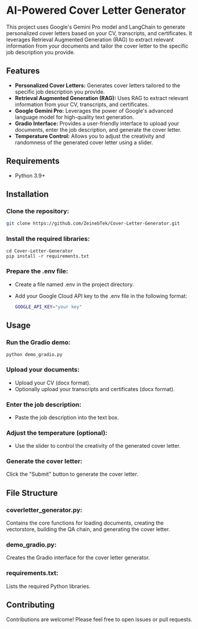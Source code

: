 # AI-Powered Cover Letter Generator

This project uses Google's Gemini Pro model and LangChain to generate personalized cover letters based on your CV, transcripts, and certificates. It leverages Retrieval Augmented Generation (RAG) to extract relevant information from your documents and tailor the cover letter to the specific job description you provide.

## Features

- **Personalized Cover Letters:** Generates cover letters tailored to the specific job description you provide.
- **Retrieval Augmented Generation (RAG):** Uses RAG to extract relevant information from your CV, transcripts, and certificates.
- **Google Gemini Pro:** Leverages the power of Google's advanced language model for high-quality text generation.
- **Gradio Interface:** Provides a user-friendly interface to upload your documents, enter the job description, and generate the cover letter.
- **Temperature Control:** Allows you to adjust the creativity and randomness of the generated cover letter using a slider.

## Requirements

- Python 3.9+

## Installation

### **Clone the repository:**

   ```bash
   git clone https://github.com/ZeinebTek/Cover-Letter-Generator.git
   ```

### **Install the required libraries:**


    cd Cover-Letter-Generator
    pip install -r requirements.txt
    
   

### **Prepare the .env file:**

- Create a file named .env in the project directory.
- Add your Google Cloud API key to the .env file in the following format:

    ```bash
    GOOGLE_API_KEY="your key"
    ```

## Usage

### Run the Gradio demo:


    python demo_gradio.py

### Upload your documents:
 * Upload your CV (docx format).
 * Optionally upload your transcripts and certificates (docx format).
### Enter the job description:
 * Paste the job description into the text box.
### Adjust the temperature (optional):
 * Use the slider to control the creativity of the generated cover letter.
### Generate the cover letter:
Click the "Submit" button to generate the cover letter.

## File Structure
### coverletter_generator.py: 
Contains the core functions for loading documents, creating the vectorstore, building the QA chain, and generating the cover letter.
### demo_gradio.py: 
Creates the Gradio interface for the cover letter generator.
### requirements.txt: 
Lists the required Python libraries.

## Contributing
Contributions are welcome! Please feel free to open issues or pull requests.